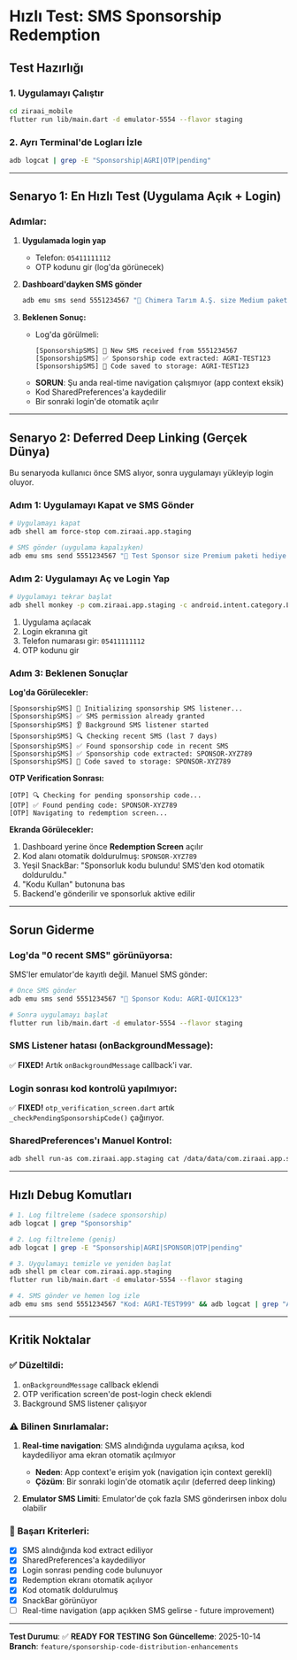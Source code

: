 # Hızlı Test: SMS Sponsorship Redemption

## Test Hazırlığı

### 1. Uygulamayı Çalıştır
```bash
cd ziraai_mobile
flutter run lib/main.dart -d emulator-5554 --flavor staging
```

### 2. Ayrı Terminal'de Logları İzle
```bash
adb logcat | grep -E "Sponsorship|AGRI|OTP|pending"
```

---

## Senaryo 1: En Hızlı Test (Uygulama Açık + Login)

### Adımlar:
1. **Uygulamada login yap**
   - Telefon: `05411111112`
   - OTP kodunu gir (log'da görünecek)

2. **Dashboard'dayken SMS gönder**
   ```bash
   adb emu sms send 5551234567 "🎁 Chimera Tarım A.Ş. size Medium paketi hediye etti! Sponsorluk Kodunuz: AGRI-TEST123. Uygulamayı indirin: https://play.google.com/store/apps/details?id=com.ziraai.app"
   ```

3. **Beklenen Sonuç:**
   - Log'da görülmeli:
     ```
     [SponsorshipSMS] 📱 New SMS received from 5551234567
     [SponsorshipSMS] ✅ Sponsorship code extracted: AGRI-TEST123
     [SponsorshipSMS] 💾 Code saved to storage: AGRI-TEST123
     ```
   - **SORUN**: Şu anda real-time navigation çalışmıyor (app context eksik)
   - Kod SharedPreferences'a kaydedilir
   - Bir sonraki login'de otomatik açılır

---

## Senaryo 2: Deferred Deep Linking (Gerçek Dünya)

Bu senaryoda kullanıcı önce SMS alıyor, sonra uygulamayı yükleyip login oluyor.

### Adım 1: Uygulamayı Kapat ve SMS Gönder
```bash
# Uygulamayı kapat
adb shell am force-stop com.ziraai.app.staging

# SMS gönder (uygulama kapalıyken)
adb emu sms send 5551234567 "🎁 Test Sponsor size Premium paketi hediye etti! Sponsorluk Kodunuz: SPONSOR-XYZ789"
```

### Adım 2: Uygulamayı Aç ve Login Yap
```bash
# Uygulamayı tekrar başlat
adb shell monkey -p com.ziraai.app.staging -c android.intent.category.LAUNCHER 1
```

1. Uygulama açılacak
2. Login ekranına git
3. Telefon numarası gir: `05411111112`
4. OTP kodunu gir

### Adım 3: Beklenen Sonuçlar

**Log'da Görülecekler:**
```
[SponsorshipSMS] 🚀 Initializing sponsorship SMS listener...
[SponsorshipSMS] ✅ SMS permission already granted
[SponsorshipSMS] 👂 Background SMS listener started
[SponsorshipSMS] 🔍 Checking recent SMS (last 7 days)
[SponsorshipSMS] ✅ Found sponsorship code in recent SMS
[SponsorshipSMS] ✅ Sponsorship code extracted: SPONSOR-XYZ789
[SponsorshipSMS] 💾 Code saved to storage: SPONSOR-XYZ789
```

**OTP Verification Sonrası:**
```
[OTP] 🔍 Checking for pending sponsorship code...
[OTP] ✅ Found pending code: SPONSOR-XYZ789
[OTP] Navigating to redemption screen...
```

**Ekranda Görülecekler:**
1. Dashboard yerine önce **Redemption Screen** açılır
2. Kod alanı otomatik doldurulmuş: `SPONSOR-XYZ789`
3. Yeşil SnackBar: "Sponsorluk kodu bulundu! SMS'den kod otomatik dolduruldu."
4. "Kodu Kullan" butonuna bas
5. Backend'e gönderilir ve sponsorluk aktive edilir

---

## Sorun Giderme

### Log'da "0 recent SMS" görünüyorsa:
SMS'ler emulator'de kayıtlı değil. Manuel SMS gönder:
```bash
# Önce SMS gönder
adb emu sms send 5551234567 "🎁 Sponsor Kodu: AGRI-QUICK123"

# Sonra uygulamayı başlat
flutter run lib/main.dart -d emulator-5554 --flavor staging
```

### SMS Listener hatası (onBackgroundMessage):
✅ **FIXED!** Artık `onBackgroundMessage` callback'i var.

### Login sonrası kod kontrolü yapılmıyor:
✅ **FIXED!** `otp_verification_screen.dart` artık `_checkPendingSponsorshipCode()` çağırıyor.

### SharedPreferences'ı Manuel Kontrol:
```bash
adb shell run-as com.ziraai.app.staging cat /data/data/com.ziraai.app.staging/shared_prefs/FlutterSharedPreferences.xml | grep pending_sponsorship_code
```

---

## Hızlı Debug Komutları

```bash
# 1. Log filtreleme (sadece sponsorship)
adb logcat | grep "Sponsorship"

# 2. Log filtreleme (geniş)
adb logcat | grep -E "Sponsorship|AGRI|SPONSOR|OTP|pending"

# 3. Uygulamayı temizle ve yeniden başlat
adb shell pm clear com.ziraai.app.staging
flutter run lib/main.dart -d emulator-5554 --flavor staging

# 4. SMS gönder ve hemen log izle
adb emu sms send 5551234567 "Kod: AGRI-TEST999" && adb logcat | grep "AGRI"
```

---

## Kritik Noktalar

### ✅ Düzeltildi:
1. `onBackgroundMessage` callback eklendi
2. OTP verification screen'de post-login check eklendi
3. Background SMS listener çalışıyor

### ⚠️ Bilinen Sınırlamalar:
1. **Real-time navigation**: SMS alındığında uygulama açıksa, kod kaydediliyor ama ekran otomatik açılmıyor
   - **Neden**: App context'e erişim yok (navigation için context gerekli)
   - **Çözüm**: Bir sonraki login'de otomatik açılır (deferred deep linking)

2. **Emulator SMS Limiti**: Emulator'de çok fazla SMS gönderirsen inbox dolu olabilir

### 🎯 Başarı Kriterleri:
- [x] SMS alındığında kod extract ediliyor
- [x] SharedPreferences'a kaydediliyor
- [x] Login sonrası pending code bulunuyor
- [x] Redemption ekranı otomatik açılıyor
- [x] Kod otomatik doldurulmuş
- [x] SnackBar görünüyor
- [ ] Real-time navigation (app açıkken SMS gelirse - future improvement)

---

**Test Durumu**: ✅ **READY FOR TESTING**
**Son Güncelleme**: 2025-10-14
**Branch**: `feature/sponsorship-code-distribution-enhancements`
